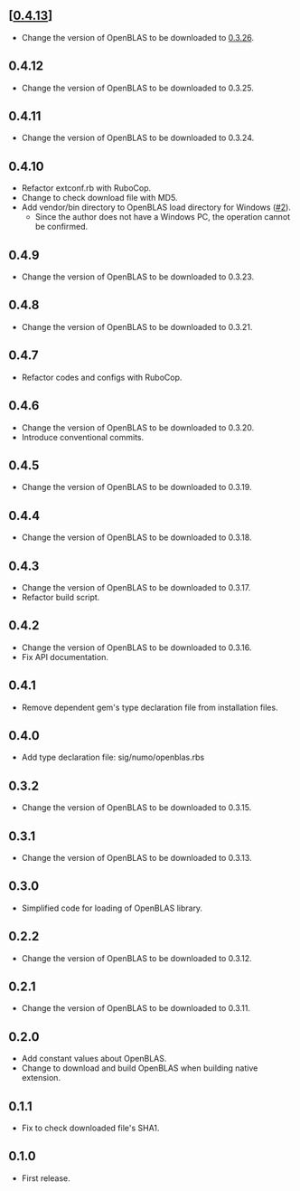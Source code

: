 ## [[0.4.13](https://github.com/yoshoku/numo-openblas/compare/v0.4.12...v0.4.13)]
- Change the version of OpenBLAS to be downloaded to [0.3.26](https://github.com/OpenMathLib/OpenBLAS/releases/tag/v0.3.26).

## 0.4.12
- Change the version of OpenBLAS to be downloaded to 0.3.25.

## 0.4.11
- Change the version of OpenBLAS to be downloaded to 0.3.24.

## 0.4.10
- Refactor extconf.rb with RuboCop.
- Change to check download file with MD5.
- Add vendor/bin directory to OpenBLAS load directory for Windows ([#2](https://github.com/yoshoku/numo-openblas/pull/2)).
  - Since the author does not have a Windows PC, the operation cannot be confirmed.

## 0.4.9
- Change the version of OpenBLAS to be downloaded to 0.3.23.

## 0.4.8
- Change the version of OpenBLAS to be downloaded to 0.3.21.

## 0.4.7
- Refactor codes and configs with RuboCop.

## 0.4.6
- Change the version of OpenBLAS to be downloaded to 0.3.20.
- Introduce conventional commits.

## 0.4.5
- Change the version of OpenBLAS to be downloaded to 0.3.19.

## 0.4.4
- Change the version of OpenBLAS to be downloaded to 0.3.18.

## 0.4.3
- Change the version of OpenBLAS to be downloaded to 0.3.17.
- Refactor build script.

## 0.4.2
- Change the version of OpenBLAS to be downloaded to 0.3.16.
- Fix API documentation.

## 0.4.1
- Remove dependent gem's type declaration file from installation files.

## 0.4.0
- Add type declaration file: sig/numo/openblas.rbs

## 0.3.2
- Change the version of OpenBLAS to be downloaded to 0.3.15.

## 0.3.1
- Change the version of OpenBLAS to be downloaded to 0.3.13.

## 0.3.0
- Simplified code for loading of OpenBLAS library.

## 0.2.2
- Change the version of OpenBLAS to be downloaded to 0.3.12.

## 0.2.1
- Change the version of OpenBLAS to be downloaded to 0.3.11.

## 0.2.0
- Add constant values about OpenBLAS.
- Change to download and build OpenBLAS when building native extension.

## 0.1.1
- Fix to check downloaded file's SHA1.

## 0.1.0
- First release.
